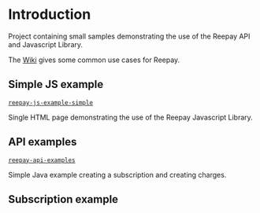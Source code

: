 # Introduction

Project containing small samples demonstrating the use of the Reepay API and Javascript Library.

The [Wiki](https://github.com/reepay/reepay-examples/wiki) gives some common use cases for Reepay.

## Simple JS example

[`reepay-js-example-simple`](reepay-js-example-simple)

Single HTML page demonstrating the use of the Reepay Javascript Library.

## API examples

[`reepay-api-examples`](reepay-api-examples)

Simple Java example creating a subscription and creating charges.

## Subscription example
